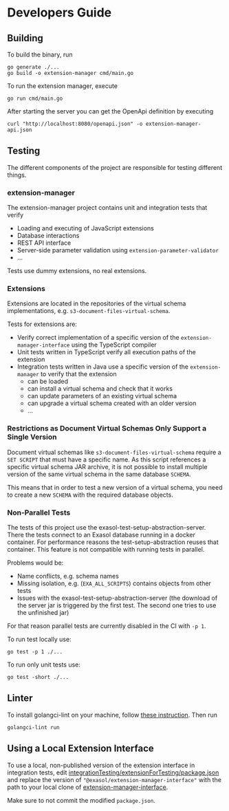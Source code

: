 # Developers Guide

## Building

To build the binary, run

```shell
go generate ./...
go build -o extension-manager cmd/main.go
```

To run the extension manager, execute

```shell
go run cmd/main.go
```

After starting the server you can get the OpenApi definition by executing

```shell
curl "http://localhost:8080/openapi.json" -o extension-manager-api.json
```

## Testing

The different components of the project are responsible for testing different
things.

### extension-manager

The extension-manager project contains unit and integration tests that verify
* Loading and executing of JavaScript extensions
* Database interactions
* REST API interface
* Server-side parameter validation using `extension-parameter-validator`
* ...

Tests use dummy extensions, no real extensions.

### Extensions

Extensions are located in the repositories of the virtual schema implementations, e.g. `s3-document-files-virtual-schema`.

Tests for extensions are:
* Verify correct implementation of a specific version of the
  `extension-manager-interface` using the TypeScript compiler
* Unit tests written in TypeScript verify all execution paths of the extension
* Integration tests written in Java use a specific version of the
  `extension-manager` to verify that the extension
  * can be loaded
  * can install a virtual schema and check that it works
  * can update parameters of an existing virtual schema
  * can upgrade a virtual schema created with an older version
  * ...

### Restrictions as Document Virtual Schemas Only Support a Single Version

Document virtual schemas like `s3-document-files-virtual-schema` require a
`SET SCRIPT` that must have a specific name. As this script references a
specific virtual schema JAR archive, it is not possible to install multiple
version of the same virtual schema in the same database `SCHEMA`.

This means that in order to test a new version of a virtual schema, you need
to create a new `SCHEMA` with the required database objects.

### Non-Parallel Tests

The tests of this project use the exasol-test-setup-abstraction-server. There
the tests connect to an Exasol database running in a docker container.  For
performance reasons the test-setup-abstraction reuses that container.  This
feature is not compatible with running tests in parallel.

Problems would be:

* Name conflicts, e.g. schema names
* Missing isolation, e.g. (`EXA_ALL_SCRIPTS`) contains objects from other tests
* Issues with the exasol-test-setup-abstraction-server (the download of the
  server jar is triggered by the first test. The second one tries to use the
  unfinished jar)

For that reason parallel tests are currently disabled in the CI with `-p 1`.

To run test locally use:

```shell
go test -p 1 ./...
```

To run only unit tests use:

```shell
go test -short ./...
```

## Linter

To install golangci-lint on your machine, follow [these instruction](https://golangci-lint.run/usage/install/#local-installation). Then run

```shell
golangci-lint run
```

## Using a Local Extension Interface

To use a local, non-published version of the extension interface in integration tests, edit [integrationTesting/extensionForTesting/package.json](../integrationTesting/extensionForTesting/package.json) and replace the version of `"@exasol/extension-manager-interface"` with the path to your local clone of [extension-manager-interface](https://github.com/exasol/extension-manager-interface).

Make sure to not commit the modified `package.json`.
